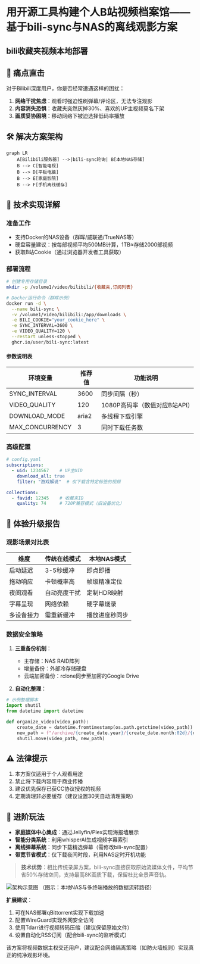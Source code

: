 # 用开源工具构建个人B站视频档案馆——基于bili-sync与NAS的离线观影方案
## bili收藏夹视频本地部署
## 📌 痛点直击
对于Bilibili深度用户，你是否经常遭遇这样的困扰：
1. **网络干扰焦虑**：观看时强迫性刷弹幕/评论区，无法专注观影
2. **内容消失恐惧**：收藏夹突然灰掉30%、喜欢的UP主视频莫名下架
3. **画质妥协困境**：移动网络下被迫选择低码率播放

## 🛠 解决方案架构
```mermaid
graph LR
    A[Bilibili服务器] -->|bili-sync轮询| B[本地NAS存储]
    B --> C[智能电视]
    B --> D[平板电脑]
    B --> E[家庭影院]
    B --> F[手机离线缓存]
```

## 🔧 技术实现详解

### 准备工作
- 支持Docker的NAS设备（群晖/威联通/TrueNAS等）
- 硬盘容量建议：按每部视频平均500MB计算，1TB≈存储2000部视频
- 获取B站Cookie（通过浏览器开发者工具获取）

### 部署流程
```bash
# 创建专用存储目录
mkdir -p /volume1/video/bilibili/{收藏夹,订阅列表}

# Docker运行命令（群晖示例）
docker run -d \
  --name bili-sync \
  -v /volume1/video/bilibili:/app/downloads \
  -e BILI_COOKIE="your_cookie_here" \
  -e SYNC_INTERVAL=3600 \
  -e VIDEO_QUALITY=120 \
  --restart unless-stopped \
  ghcr.io/user/bili-sync:latest
```

#### 参数说明表
| 环境变量         | 推荐值   | 功能说明                     |
|------------------|----------|------------------------------|
| SYNC_INTERVAL    | 3600     | 同步间隔（秒）               |
| VIDEO_QUALITY    | 120      | 1080P高码率（数值对应B站API）|
| DOWNLOAD_MODE    | aria2    | 多线程下载引擎               |
| MAX_CONCURRENCY  | 3        | 同时下载任务数               |

### 高级配置
```yaml
# config.yaml
subscriptions:
  - uid: 1234567    # UP主UID
    download_all: true
    filter: "游戏解说"  # 仅下载含特定标签的视频

collections:
  - favid: 12345    # 收藏夹ID
    quality: 74     # 720P兼容模式（旧设备优化）
```

## 🎯 体验升级报告

### 观影场景对比表
| 维度             | 传统在线模式         | 本地NAS模式           |
|------------------|----------------------|-----------------------|
| 启动延迟         | 3-5秒缓冲           | 即点即播              |
| 拖动响应         | 卡顿概率高          | 帧级精准定位          |
| 夜间观看         | 自动亮度干扰         | 定制HDR映射           |
| 字幕呈现         | 网络依赖             | 硬字幕烧录            |
| 多设备接力       | 需重新缓冲          | 播放进度秒同步        |

### 数据安全策略
1. **三重备份机制**：
    - 主存储：NAS RAID阵列
    - 增量备份：外部冷存储硬盘
    - 云端加密备份：rclone同步至加密的Google Drive

2. **自动化整理**：
```python
# 示例整理脚本
import shutil
from datetime import datetime

def organize_video(video_path):
    create_date = datetime.fromtimestamp(os.path.getctime(video_path))
    new_path = f"/archive/{create_date.year}/{create_date.month:02d}/{os.path.basename(video_path)}"
    shutil.move(video_path, new_path)
```

## ⚠️ 法律提示
1. 本方案仅适用于个人观看用途
2. 禁止将下载内容用于商业传播
3. 建议优先保存已获CC协议授权的视频
4. 定期清理非必要缓存（建议设置30天自动清理策略）

## 🌟 进阶玩法
- **家庭媒体中心集成**：通过Jellyfin/Plex实现海报墙展示
- **智能分类系统**：利用whisperAI生成视频字幕索引
- **离线弹幕系统**：同步下载精选弹幕（需修改bili-sync配置）
- **带宽节省模式**：仅下载夜间时段，利用NAS定时开机功能

> **技术优势**：相比传统录屏方案，bili-sync直接获取原始流媒体文件，平均节省50%存储空间，支持最高8K画质下载，保留杜比全景声音轨。

![架构示意图](https://example.com/nas-bilibili-flow.png)
（图示：本地NAS与多终端播放的数据流转路径）

**扩展建议**：
1. 可在NAS部署qBittorrent实现下载加速
2. 配置WireGuard实现外网安全访问
3. 使用Tdarr进行视频转码压缩（建议保留原始文件）
4. 设置自动化RSS订阅（配合bili-sync的监听模式）

该方案将视频数据主权交还用户，建议配合网络隔离策略（如防火墙规则）实现真正的纯净观影环境。